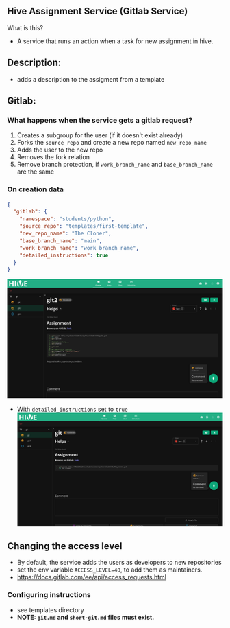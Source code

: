 ## Hive Assignment Service (Gitlab Service)

What is this?
* A service that runs an action when a task for new assignment in hive.



## Description:
* adds a description to the assigment from a template


## Gitlab:
### What happens when the service gets a gitlab request?
1. Creates a subgroup for the user (if it doesn't exist already)
2. Forks the `source_repo` and create a new repo named `new_repo_name`
3. Adds the user to the new repo
4. Removes the fork relation
5. Remove branch protection, if `work_branch_name` and `base_branch_name` are the same

### On creation data
```json
{
  "gitlab": {
    "namespace": "students/python",
    "source_repo": "templates/first-template",
    "new_repo_name": "The Cloner",
    "base_branch_name": "main",
    "work_branch_name": "work_branch_name",
    "detailed_instructions": true
  }
}
```

![](images/full_description.png)


* With `detailed_instructions` set to `true`
![](images/mininal_description.png)


## Changing the access level
* By default, the service adds the users as developers to new repositories
* set the env variable `ACCESS_LEVEL=40`, to add them as maintainers.
* https://docs.gitlab.com/ee/api/access_requests.html


### Configuring instructions
* see templates directory
* **NOTE: `git.md` and `short-git.md` files must exist.** 
